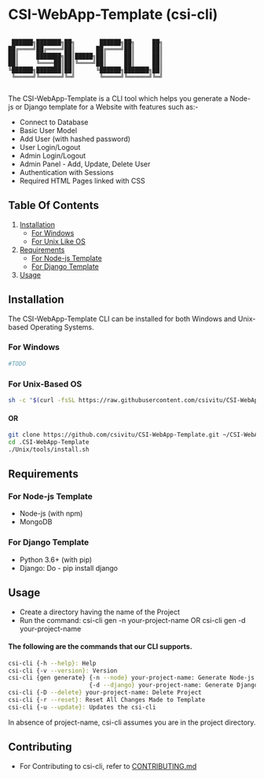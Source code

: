 # CSI-WebApp-Template (csi-cli)  

```

 ██████╗███████╗██╗       ██████╗██╗     ██╗
██╔════╝██╔════╝██║      ██╔════╝██║     ██║
██║     ███████╗██║█████╗██║     ██║     ██║
██║     ╚════██║██║╚════╝██║     ██║     ██║
╚██████╗███████║██║      ╚██████╗███████╗██║
 ╚═════╝╚══════╝╚═╝       ╚═════╝╚══════╝╚═╝
                                            
```  


The CSI-WebApp-Template is a CLI tool which helps you generate a Node-js or Django template for a Website with features such as:-

   - Connect to Database
   - Basic User Model
   - Add User (with hashed password)
   - User Login/Logout
   - Admin Login/Logout
   - Admin Panel - Add, Update, Delete User
   - Authentication with Sessions
   - Required HTML Pages linked with CSS

## Table Of Contents
   1. [Installation](#installation)
       * [For Windows](#for-windows)
       * [For Unix Like OS](#for-unix-based-os)
   2. [Requirements](#requirements)
       * [For Node-js Template](#for-node-js-template)
       * [For Django Template](#for-django-template)
   3. [Usage](#usage)

## Installation

The CSI-WebApp-Template CLI can be installed for both Windows and Unix-based Operating Systems.

### For Windows

```bash
#TODO
```

### For Unix-Based OS

```bash
sh -c "$(curl -fsSL https://raw.githubusercontent.com/csivitu/CSI-WebApp-Template/master/Unix/tools/install.sh)"
```
#### OR
```bash
git clone https://github.com/csivitu/CSI-WebApp-Template.git ~/CSI-WebApp-Template
cd .CSI-WebApp-Template
./Unix/tools/install.sh
```

## Requirements

### For Node-js Template

   - Node-js (with npm)
   - MongoDB


### For Django Template

   - Python 3.6+ (with pip)
   - Django: Do - pip install django


## Usage

   - Create a directory having the name of the Project
   - Run the command: csi-cli gen -n your-project-name OR csi-cli gen -d your-project-name

#### The following are the commands that our CLI supports.
```bash
csi-cli {-h --help}: Help
csi-cli {-v --version}: Version
csi-cli {gen generate} {-n --node} your-project-name: Generate Node-js Template
                       {-d --django} your-project-name: Generate Django Template
csi-cli {-D --delete} your-project-name: Delete Project
csi-cli {-r --reset}: Reset All Changes Made to Template
csi-cli {-u --update}: Updates the csi-cli
```
In absence of project-name, csi-cli assumes you are in the project directory.


## Contributing

   - For Contributing to csi-cli, refer to [CONTRIBUTING.md](https://github.com/csivitu/CSI-WebApp-Template/blob/master/CONTRIBUTING.md)

